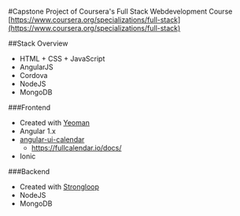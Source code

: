 #Capstone Project of Coursera's Full Stack Webdevelopment Course
[https://www.coursera.org/specializations/full-stack](https://www.coursera.org/specializations/full-stack)

##Stack Overview

- HTML + CSS + JavaScript
- AngularJS
- Cordova
- NodeJS
- MongoDB



###Frontend

- Created with [Yeoman](yeoman.io)
- Angular 1.x
- [angular-ui-calendar](https://angular-ui.github.io/ui-calendar/)
  - https://fullcalendar.io/docs/
- Ionic

###Backend

- Created with [Strongloop](https://strongloop.com/)
- NodeJS
- MongoDB
